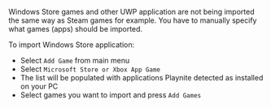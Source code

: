 Windows Store games and other UWP application are not being imported the same way as Steam games for example. You have to manually specify what games (apps) should be imported.

To import Windows Store application:
- Select `Add Game` from main menu
- Select `Microsoft Store or Xbox App Game`
- The list will be populated with applications Playnite detected as installed on your PC
- Select games you want to import and press `Add Games`